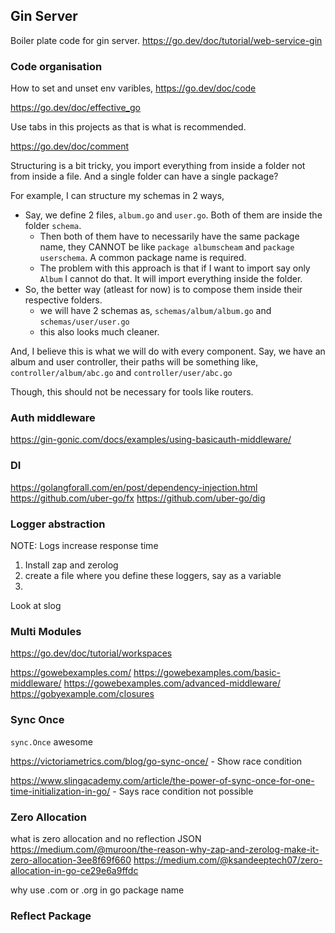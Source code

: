 
## Gin Server

Boiler plate code for gin server.
https://go.dev/doc/tutorial/web-service-gin

### Code organisation

How to set and unset env varibles, https://go.dev/doc/code

https://go.dev/doc/effective_go

Use tabs in this projects as that is what is recommended.

https://go.dev/doc/comment

Structuring is a bit tricky, you import everything from inside a folder not from inside a file. And a single folder can have a single package?

For example, I can structure my schemas in 2 ways,
- Say, we define 2 files, `album.go` and `user.go`. Both of them are inside the folder `schema`.
  - Then both of them have to necessarily have the same package name, they CANNOT be like `package albumscheam` and `package userschema`. A common package name is required.
  - The problem with this approach is that if I want to import say only `Album` I cannot do that. It will import everything inside the folder.
- So, the better way (atleast for now) is to compose them inside their respective folders.
  - we will have 2 schemas as, `schemas/album/album.go` and `schemas/user/user.go`
  - this also looks much cleaner.

And, I believe this is what we will do with every component. Say, we have an album and user controller, their paths will be something like, `controller/album/abc.go` and `controller/user/abc.go`

Though, this should not be necessary for tools like routers.

### Auth middleware

https://gin-gonic.com/docs/examples/using-basicauth-middleware/

### DI

https://golangforall.com/en/post/dependency-injection.html
https://github.com/uber-go/fx
https://github.com/uber-go/dig

### Logger abstraction

NOTE: Logs increase response time

1. Install zap and zerolog
2. create a file where you define these loggers, say as a variable
3. 

Look at slog

### Multi Modules
https://go.dev/doc/tutorial/workspaces

https://gowebexamples.com/
https://gowebexamples.com/basic-middleware/
https://gowebexamples.com/advanced-middleware/
https://gobyexample.com/closures


### Sync Once

`sync.Once` awesome

https://victoriametrics.com/blog/go-sync-once/ - Show race condition

https://www.slingacademy.com/article/the-power-of-sync-once-for-one-time-initialization-in-go/ - Says race condition not possible

### Zero Allocation

what is zero allocation and no reflection JSON
https://medium.com/@muroon/the-reason-why-zap-and-zerolog-make-it-zero-allocation-3ee8f69f660
https://medium.com/@ksandeeptech07/zero-allocation-in-go-ce29e6a9ffdc

why use .com or .org in go package name

### Reflect Package
